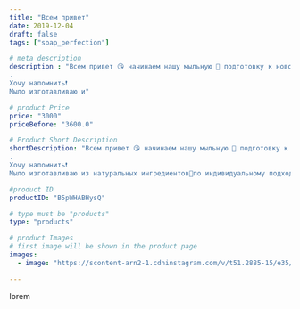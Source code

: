 ```yaml
---
title: "Всем привет"
date: 2019-12-04
draft: false
tags: ["soap_perfection"]

# meta description
description : "Всем привет 😘 начинаем нашу мыльную 🧼 подготовку к новому году🥳 Ароматные и полезные подарки уже готовы отправиться к вам🥰
.
Хочу напомнить❗
Мыло изготавливаю и"

# product Price
price: "3000"
priceBefore: "3600.0"

# Product Short Description
shortDescription: "Всем привет 😘 начинаем нашу мыльную 🧼 подготовку к новому году🥳 Ароматные и полезные подарки уже готовы отправиться к вам🥰
.
Хочу напомнить❗
Мыло изготавливаю из натуральных ингредиентов🌻по индивидуальному подходу💪 для детей и взрослых 👩‍👦‍👦 в  наборах, букетах и поштучно🧼🧼🧼🧼🧼🧼🧼🧼🧼🧼🧼🧼🧼🧼🧼🧼🧼"

#product ID
productID: "B5pWHABHysQ"

# type must be "products"
type: "products"

# product Images
# first image will be shown in the product page
images:
  - image: "https://scontent-arn2-1.cdninstagram.com/v/t51.2885-15/e35/76927720_253734108938230_2155769093622205600_n.jpg?se=7&tp=1&_nc_ht=scontent-arn2-1.cdninstagram.com&_nc_cat=110&_nc_ohc=pbV7f_nUFx0AX_kCZXU&ccb=7-4&oh=215728e3f7702896a83263fcd50cd5f9&oe=60828C41&ig_cache_key=MjE5MTM3OTkzMTc3MDg1ODI1Ng%3D%3D.2-ccb7-4"

---
```

lorem
